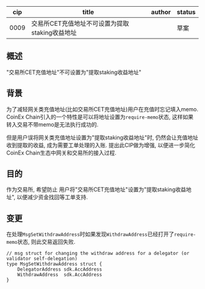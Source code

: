 | cip  | title          | author | status |
| ---- | -------------- | ------ | ------ |
| 0009 | 交易所CET充值地址不可设置为提取staking收益地址  |        | 草案   |

## 概述

"交易所CET充值地址"不可设置为"提取staking收益地址"

## 背景

为了减轻网关类充值地址(比如交易所CET充值地址)用户在充值时忘记填入memo.
CoinEx Chain引入的一个特性是可以将地址设置为`require-memo`状态, 这样如果转入交易不带memo是无法执行成功的.

但是用户误将网关类充值地址设置为"提取staking收益地址"时, 仍然会让充值地址收到提取的收益, 成为需要工单处理的入账.
提出此CIP做为增强, 以便进一步简化CoinEx Chain生态中网关和交易所的接入过程.

## 目的

作为交易所, 希望防止 用户将"交易所CET充值地址"设置为"提取staking收益地址", 以便减少资金找回等工单支持.

## 变更
在处理`MsgSetWithdrawAddress`时如果发现`WithdrawAddress`已经打开了`require-memo`状态, 则此交易返回失败.

```
// msg struct for changing the withdraw address for a delegator (or validator self-delegation)
type MsgSetWithdrawAddress struct {
	DelegatorAddress sdk.AccAddress
	WithdrawAddress  sdk.AccAddress
}

```
